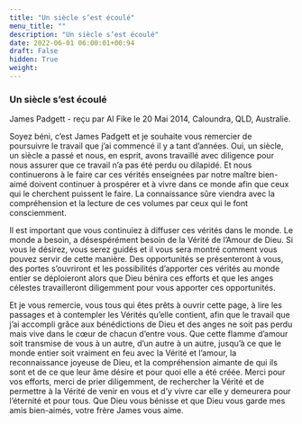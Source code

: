 ```yaml
---
title: "Un siècle s’est écoulé"
menu_title: ""
description: "Un siècle s’est écoulé"
date: 2022-06-01 06:00:01+00:94
draft: False
hidden: True
weight:
---
```

### Un siècle s’est écoulé

James Padgett - reçu par Al Fike le 20 Mai 2014, Caloundra, QLD, Australie.

Soyez béni, c’est James Padgett et je souhaite vous remercier de poursuivre le travail que j’ai commencé il y a tant d’années. Oui, un siècle, un siècle a passé et nous, en esprit, avons travaillé avec diligence pour nous assurer que ce travail n’a pas été perdu ou dilapidé. Et nous continuerons à le faire car ces vérités enseignées par notre maître bien-aimé doivent continuer à prospérer et à vivre dans ce monde afin que ceux qui le cherchent puissent le faire. La connaissance sûre viendra avec la compréhension et la lecture de ces volumes par ceux qui le font consciemment.

Il est important que vous continuiez à diffuser ces vérités dans le monde. Le monde a besoin, a désespérément besoin de la Vérité de l’Amour de Dieu. Si vous le désirez, vous serez guidés et il vous sera montré comment vous pouvez servir de cette manière. Des opportunités se présenteront à vous, des portes s’ouvriront et les possibilités d’apporter ces vérités au monde entier se déploieront alors que Dieu bénira ces efforts et que les anges célestes travailleront diligemment pour vous apporter ces opportunités.

Et je vous remercie, vous tous qui êtes prêts à ouvrir cette page, à lire les passages et à contempler les Vérités qu’elle contient, afin que le travail que j’ai accompli grâce aux bénédictions de Dieu et des anges ne soit pas perdu mais vive dans le cœur de chacun d’entre vous. Que cette flamme d’amour soit transmise de vous à un autre, d’un autre à un autre, jusqu’à ce que le monde entier soit vraiment en feu avec la Vérité et l’amour, la reconnaissance joyeuse de Dieu, et la compréhension aimante de qui ils sont et de ce que leur âme désire et pour quoi elle a été créée. Merci pour vos efforts, merci de prier diligemment, de rechercher la Vérité et de permettre à la Vérité de venir en vous et d’y vivre car elle y demeurera pour l’éternité et pour tous. Que Dieu vous bénisse et que Dieu vous garde mes amis bien-aimés, votre frère James vous aime.
